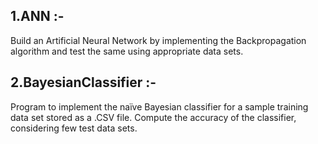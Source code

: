 ## 1.ANN :-
Build an Artificial Neural Network by implementing the Backpropagation algorithm and test the same using appropriate data sets.

## 2.BayesianClassifier :-
Program to implement the naïve Bayesian classifier for a sample training data set stored as a .CSV file. Compute the accuracy of the classifier, considering few test data sets.



